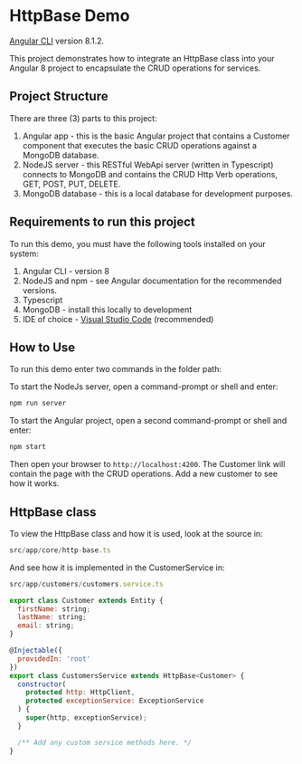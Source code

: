 # HttpBase Demo

[Angular CLI](https://github.com/angular/angular-cli) version 8.1.2.

This project demonstrates how to integrate an HttpBase class into your Angular 8 project to encapsulate the CRUD operations for services.

## Project Structure
There are three (3) parts to this project:

1)  Angular app - this is the basic Angular project that contains a Customer component that executes the basic CRUD operations against a MongoDB database.
2)  NodeJS server - this RESTful WebApi server (written in Typescript) connects to MongoDB and contains the CRUD Http Verb operations, GET, POST, PUT, DELETE.
3)  MongoDB database - this is a local database for development purposes.

## Requirements to run this project
To run this demo, you must have the following tools installed on your system:

1)  Angular CLI - version 8
2)  NodeJS and npm - see Angular documentation for the recommended versions.
3)  Typescript
4)  MongoDB - install this locally to development
5)  IDE of choice - [Visual Studio Code](https://code.visualstudio.com) (recommended) 

## How to Use
To run this demo enter two commands in the folder path:

To start the NodeJs server, open a command-prompt or shell and enter:

```javascript
npm run server
```

To start the Angular project, open a second command-prompt or shell and enter:

```javascript
npm start
```

Then open your browser to ```http://localhost:4200```.  The Customer link will contain the page with the CRUD operations.  Add a new customer to see how it works.

## HttpBase class
To view the HttpBase class and how it is used, look at the source in:

```javascript
src/app/core/http-base.ts
```

And see how it is implemented in the CustomerService in:

```javascript 
src/app/customers/customers.service.ts
```

```javascript
export class Customer extends Entity {
  firstName: string;
  lastName: string;
  email: string;
}

@Injectable({
  providedIn: 'root'
})
export class CustomersService extends HttpBase<Customer> {
  constructor(
    protected http: HttpClient,
    protected exceptionService: ExceptionService
  ) {
    super(http, exceptionService);
  }

  /** Add any custom service methods here. */
}
```
